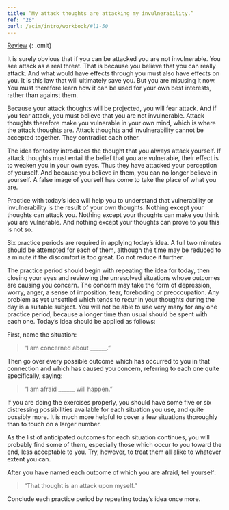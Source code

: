 ```yaml
---
title: “My attack thoughts are attacking my invulnerability.”
ref: "26"
burl: /acim/intro/workbook/#l1-50
---
```


<a class="hide-review" href="/t/acim/workbook/l056/#l026">Review</a>
{: .omit}

It is surely obvious that if you can be attacked you are not
invulnerable. You see attack as a real threat. That is because you
believe that you can really attack. And what would have effects through
you must also have effects on you. It is this law that will ultimately
save you. But you are misusing it now. You must therefore learn how it
can be used for your own best interests, rather than against them.

Because your attack thoughts will be projected, you will fear attack.
And if you fear attack, you must believe that you are not invulnerable.
Attack thoughts therefore make you vulnerable in your own mind, which is
where the attack thoughts are. Attack thoughts and invulnerability
cannot be accepted together. They contradict each other.

The idea for today introduces the thought that you always attack
yourself. If attack thoughts must entail the belief that you are
vulnerable, their effect is to weaken you in your own eyes. Thus they
have attacked your perception of yourself. And because you believe in
them, you can no longer believe in yourself. A false image of yourself
has come to take the place of what you are.

Practice with today’s idea will help you to understand that
vulnerability or invulnerability is the result of your own thoughts.
Nothing except your thoughts can attack you. Nothing except your
thoughts can make you think you are vulnerable. And nothing except your
thoughts can prove to you this is not so.

Six practice periods are required in applying today’s idea. A full two
minutes should be attempted for each of them, although the time may be
reduced to a minute if the discomfort is too great. Do not reduce it
further.

The practice period should begin with repeating the idea for today, then
closing your eyes and reviewing the unresolved situations whose outcomes
are causing you concern. The concern may take the form of depression,
worry, anger, a sense of imposition, fear, foreboding or preoccupation.
Any problem as yet unsettled which tends to recur in your thoughts
during the day is a suitable subject.  You will not be able to use very
many for any one practice period, because a longer time than usual
should be spent with each one. Today’s idea should be applied as
follows:

First, name the situation:

> “I am concerned about \_\_\_\_\_\_.”

Then go over every possible outcome which has occurred to you in that
connection and which has caused you concern, referring to each one quite
specifically, saying:

> “I am afraid \_\_\_\_\_\_ will happen.”

If you are doing the exercises properly, you should have some five or
six distressing possibilities available for each situation you use, and
quite possibly more. It is much more helpful to cover a few situations
thoroughly than to touch on a larger number.

As the list of anticipated outcomes for each situation continues, you
will probably find some of them, especially those which occur to you
toward the end, less acceptable to you. Try, however, to treat them all
alike to whatever extent you can.

After you have named each outcome of which you are afraid, tell
yourself:

> “That thought is an attack upon myself.”

Conclude each practice period by repeating today’s idea once more.

